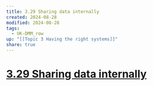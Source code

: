 ```yaml
---
title: 3.29 Sharing data internally
created: 2024-08-28
modified: 2024-08-28
tags:
  - UK-DMM_row
up: "[[Topic 3 Having the right systems]]"
share: true
---
```

# [3.29 Sharing data internally](3.29%20Sharing%20data%20internally.md)
